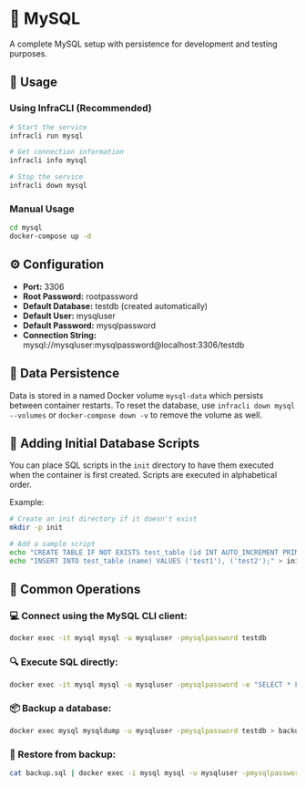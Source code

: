 # 🐬 MySQL

A complete MySQL setup with persistence for development and testing purposes.

## 🚀 Usage

### Using InfraCLI (Recommended)

```bash
# Start the service
infracli run mysql

# Get connection information
infracli info mysql

# Stop the service
infracli down mysql
```

### Manual Usage

```bash
cd mysql
docker-compose up -d
```

## ⚙️ Configuration

- **Port:** 3306
- **Root Password:** rootpassword
- **Default Database:** testdb (created automatically)
- **Default User:** mysqluser
- **Default Password:** mysqlpassword
- **Connection String:** mysql://mysqluser:mysqlpassword@localhost:3306/testdb

## 💾 Data Persistence

Data is stored in a named Docker volume `mysql-data` which persists between container restarts. To reset the database, use `infracli down mysql --volumes` or `docker-compose down -v` to remove the volume as well.

## 📄 Adding Initial Database Scripts

You can place SQL scripts in the `init` directory to have them executed when the container is first created. Scripts are executed in alphabetical order.

Example:
```bash
# Create an init directory if it doesn't exist
mkdir -p init

# Add a sample script
echo "CREATE TABLE IF NOT EXISTS test_table (id INT AUTO_INCREMENT PRIMARY KEY, name VARCHAR(255));" > init/01-create-tables.sql
echo "INSERT INTO test_table (name) VALUES ('test1'), ('test2');" > init/02-seed-data.sql
```

## 🔧 Common Operations

### 💻 Connect using the MySQL CLI client:
```bash
docker exec -it mysql mysql -u mysqluser -pmysqlpassword testdb
```

### 🔍 Execute SQL directly:
```bash
docker exec -it mysql mysql -u mysqluser -pmysqlpassword -e "SELECT * FROM testdb.test_table;"
```

### 📦 Backup a database:
```bash
docker exec mysql mysqldump -u mysqluser -pmysqlpassword testdb > backup.sql
```

### 🔄 Restore from backup:
```bash
cat backup.sql | docker exec -i mysql mysql -u mysqluser -pmysqlpassword testdb
```